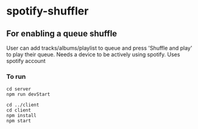 # spotify-shuffler
## For enabling a queue shuffle
User can add tracks/albums/playlist to queue
and press 'Shuffle and play' to play their queue.
Needs a device to be actively using spotify.
Uses spotify account

### To run
```
cd server
npm run devStart

cd ../client
cd client
npm install
npm start
```
